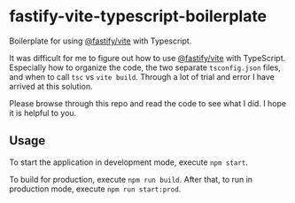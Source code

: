 # fastify-vite-typescript-boilerplate

Boilerplate for using [@fastify/vite](https://fastify-vite.dev/) with Typescript.

It was difficult for me to figure out how to use [@fastify/vite](https://fastify-vite.dev/) with TypeScript. Especially how to organize the code, the two separate `tsconfig.json` files, and when to call `tsc` vs `vite build`. Through a lot of trial and error I have arrived at this solution.

Please browse through this repo and read the code to see what I did. I hope it is helpful to you.

## Usage

To start the application in development mode, execute `npm start`.

To build for production, execute `npm run build`. After that, to run in production mode, execute `npm run start:prod`.
